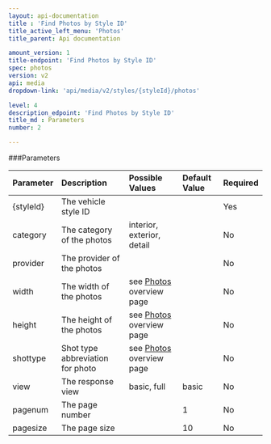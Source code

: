 ```yaml
---
layout: api-documentation
title : 'Find Photos by Style ID'
title_active_left_menu: 'Photos'
title_parent: Api documentation

amount_version: 1
title-endpoint: 'Find Photos by Style ID'
spec: photos
version: v2
api: media
dropdown-link: 'api/media/v2/styles/{styleId}/photos'

level: 4
description_edpoint: 'Find Photos by Style ID'
title_md : Parameters
number: 2

---
```



###Parameters

| Parameter     | Description                           | Possible Values                                                 | Default Value | Required |
|:--------------|:--------------------------------------|:----------------------------------------------------------------|:------------- |:-------- |
| {styleId}     | The vehicle style ID                  |                                                                 |               | Yes      |
| category      | The category of the photos            | interior, exterior, detail                                      |               | No       |
| provider      | The provider of the photos            |                                                                 |               | No       |
| width         | The width of the photos               | see [Photos](/api-documentation/media/photos/v2/) overview page |               | No       |
| height        | The height of the photos              | see [Photos](/api-documentation/media/photos/v2/) overview page |               | No       |
| shottype      | Shot type abbreviation for photo      | see [Photos](/api-documentation/media/photos/v2/) overview page |               | No       |
| view          | The response view                     | basic, full                                                     | basic         | No       |
| pagenum       | The page number                       |                                                                 | 1             | No       |
| pagesize      | The page size                         |                                                                 | 10            | No       |



